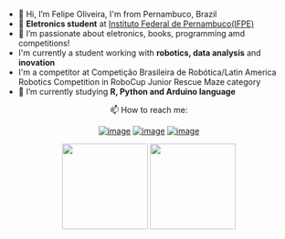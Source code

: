 
- 👋 Hi, I’m Felipe Oliveira, I'm from Pernambuco, Brazil
- 🌟 **Eletronics student** at [Instituto Federal de Pernambuco(IFPE)](https://ifpe.edu.br/)
- 👀 I’m passionate about eletronics, books, programming amd competitions!
- I'm currently a student working with **robotics, data analysis** and **inovation**
- I'm a competitor at Competição Brasileira de Robótica/Latin America Robotics Competition in RoboCup Junior Rescue Maze category
- 🌱 I’m currently studying **R, Python and Arduino language**

<div align = "center">

📫 How to reach me:
  
</div>

<div align="center">
  
[![image](https://img.shields.io/badge/LinkedIn-4D22F0?style=for-the-badge&logo=linkedin&logoColor=white)](https://www.linkedin.com/in/felipe-santana-de-oliveira-4251a8230/)
[![image](https://img.shields.io/badge/Instagram-4D22F0?style=for-the-badge&logo=instagram&logoColor=white)](https://www.instagram.com/feelps1_/)
[![image](https://img.shields.io/badge/Gmail-4D22F0?style=for-the-badge&logo=gmail&logoColor=white)](mailto:felipesansoliv01@gmail.com)
  
</div>
  
<p align= "center">
  <img height= "150" src="https://github-readme-stats.vercel.app/api?username=feelps-1&theme=react&show_icons=true&include_all_commits=true" />
  <img height= "150" src="https://github-readme-stats.vercel.app/api/top-langs/?username=feelps-1&theme=react&layout=compact" />
</p>

